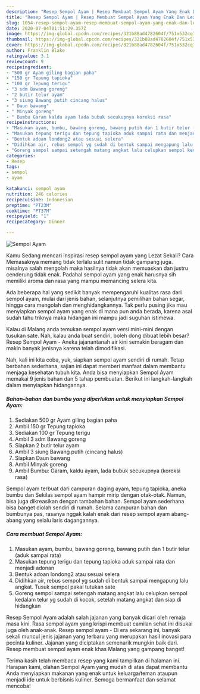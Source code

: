 ```yaml
---
description: "Resep Sempol Ayam | Resep Membuat Sempol Ayam Yang Enak Dan Lezat"
title: "Resep Sempol Ayam | Resep Membuat Sempol Ayam Yang Enak Dan Lezat"
slug: 1054-resep-sempol-ayam-resep-membuat-sempol-ayam-yang-enak-dan-lezat
date: 2020-07-04T01:51:29.357Z
image: https://img-global.cpcdn.com/recipes/321b88ad4782604f/751x532cq70/sempol-ayam-foto-resep-utama.jpg
thumbnail: https://img-global.cpcdn.com/recipes/321b88ad4782604f/751x532cq70/sempol-ayam-foto-resep-utama.jpg
cover: https://img-global.cpcdn.com/recipes/321b88ad4782604f/751x532cq70/sempol-ayam-foto-resep-utama.jpg
author: Franklin Blake
ratingvalue: 3.1
reviewcount: 9
recipeingredient:
- "500 gr Ayam giling bagian paha"
- "150 gr Tepung tapioka"
- "100 gr Tepung terigu"
- "3 sdm Bawang goreng"
- "2 butir telur ayam"
- "3 siung Bawang putih cincang halus"
- " Daun bawang"
- " Minyak goreng"
- " Bumbu Garam kaldu ayam lada bubuk secukupnya koreksi rasa"
recipeinstructions:
- "Masukan ayam, bumbu, bawang goreng, bawang putih dan 1 butir telur (aduk sampai rata)"
- "Masukan tepung terigu dan tepung tapioka aduk sampai rata dan menjadi adonan"
- "Bentuk adoan londong2 atau sesuai selera"
- "Didihkan air, rebus sempol yg sudah di bentuk sampai mengapung lalu angkat. Tusuk sempol pakai tutukan sate"
- "Goreng sempol sampai setengah matang angkat lalu celupkan sempol kedalam telur yg sudah di kocok, setelah matang angkat dan siap di hidangkan"
categories:
- Resep
tags:
- sempol
- ayam

katakunci: sempol ayam 
nutrition: 246 calories
recipecuisine: Indonesian
preptime: "PT23M"
cooktime: "PT37M"
recipeyield: "1"
recipecategory: Dinner

---
```



![Sempol Ayam](https://img-global.cpcdn.com/recipes/321b88ad4782604f/751x532cq70/sempol-ayam-foto-resep-utama.jpg)

Kamu Sedang mencari inspirasi resep sempol ayam yang Lezat Sekali? Cara Memasaknya memang tidak terlalu sulit namun tidak gampang juga. misalnya salah mengolah maka hasilnya tidak akan memuaskan dan justru cenderung tidak enak. Padahal sempol ayam yang enak harusnya sih memiliki aroma dan rasa yang mampu memancing selera kita.

Ada beberapa hal yang sedikit banyak mempengaruhi kualitas rasa dari sempol ayam, mulai dari jenis bahan, selanjutnya pemilihan bahan segar, hingga cara mengolah dan menghidangkannya. Tak perlu pusing jika mau menyiapkan sempol ayam yang enak di mana pun anda berada, karena asal sudah tahu triknya maka hidangan ini mampu jadi suguhan istimewa.

Kalau di Malang anda temukan sempol ayam versi mini-mini dengan tusukan sate. Nah, kalau anda buat sendiri, boleh dong dibuat lebih besar? Resep Sempol Ayam - Aneka jajanantanah air kini semakin beragam dan makin banyak jenisnya karena telah dimodifikasi.


Nah, kali ini kita coba, yuk, siapkan sempol ayam sendiri di rumah. Tetap berbahan sederhana, sajian ini dapat memberi manfaat dalam membantu menjaga kesehatan tubuh kita. Anda bisa menyiapkan Sempol Ayam memakai 9 jenis bahan dan 5 tahap pembuatan. Berikut ini langkah-langkah dalam menyiapkan hidangannya.

<!--inarticleads1-->

##### Bahan-bahan dan bumbu yang diperlukan untuk menyiapkan Sempol Ayam:

1. Sediakan 500 gr Ayam giling bagian paha
1. Ambil 150 gr Tepung tapioka
1. Sediakan 100 gr Tepung terigu
1. Ambil 3 sdm Bawang goreng
1. Siapkan 2 butir telur ayam
1. Ambil 3 siung Bawang putih (cincang halus)
1. Siapkan  Daun bawang
1. Ambil  Minyak goreng
1. Ambil  Bumbu: Garam, kaldu ayam, lada bubuk secukupnya (koreksi rasa)


Sempol ayam terbuat dari campuran daging ayam, tepung tapioka, aneka bumbu dan Sekilas sempol ayam hampir mirip dengan otak-otak. Namun, bisa juga dikreasikan dengan tambahan bahan. Sempol ayam sederhana bisa banget diolah sendiri di rumah. Selama campuran bahan dan bumbunya pas, rasanya nggak kalah enak dari resep sempol ayam abang-abang yang selalu laris dagangannya. 

<!--inarticleads2-->

##### Cara membuat Sempol Ayam:

1. Masukan ayam, bumbu, bawang goreng, bawang putih dan 1 butir telur (aduk sampai rata)
1. Masukan tepung terigu dan tepung tapioka aduk sampai rata dan menjadi adonan
1. Bentuk adoan londong2 atau sesuai selera
1. Didihkan air, rebus sempol yg sudah di bentuk sampai mengapung lalu angkat. Tusuk sempol pakai tutukan sate
1. Goreng sempol sampai setengah matang angkat lalu celupkan sempol kedalam telur yg sudah di kocok, setelah matang angkat dan siap di hidangkan


Resep Sempol Ayam adalah salah jajanan yang banyak dicari oleh remaja masa kini. Rasa sempol ayam yang krispi membuat camilan sehat ini disukai juga oleh anak-anak. Resep sempol ayam - Di era sekarang ini, banyak sekali muncul jenis jajanan yang terbaru yang merupakan hasil inovasi para pecinta kuliner. Jajanan yang diciptakan semenarik mungkin baik dari. Resep membuat sempol ayam enak khas Malang yang gampang banget! 

Terima kasih telah membaca resep yang kami tampilkan di halaman ini. Harapan kami, olahan Sempol Ayam yang mudah di atas dapat membantu Anda menyiapkan makanan yang enak untuk keluarga/teman ataupun menjadi ide untuk berbisnis kuliner. Semoga bermanfaat dan selamat mencoba!

